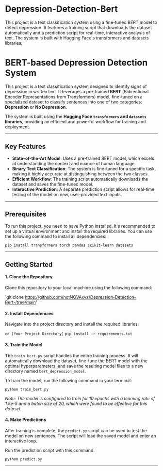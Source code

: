 # Depression-Detection-Bert
This project is a text classification system using a fine-tuned BERT model to detect depression. It features a training script that downloads the dataset automatically and a prediction script for real-time, interactive analysis of text. The system is built with Hugging Face's transformers and datasets libraries.
# BERT-based Depression Detection System

This project is a text classification system designed to identify signs of depression in written text. It leverages a pre-trained **BERT** (Bidirectional Encoder Representations from Transformers) model, fine-tuned on a specialized dataset to classify sentences into one of two categories: **Depression** or **No Depression**.

The system is built using the **Hugging Face `transformers` and `datasets` libraries**, providing an efficient and powerful workflow for training and deployment.

---

## Key Features

* **State-of-the-Art Model**: Uses a pre-trained BERT model, which excels at understanding the context and nuance of human language.
* **Binary Text Classification**: The system is fine-tuned for a specific task, making it highly accurate at distinguishing between the two classes.
* **Efficient Workflow**: The training script automatically downloads the dataset and saves the fine-tuned model.
* **Interactive Prediction**: A separate prediction script allows for real-time testing of the model on new, user-provided text inputs.

---

## Prerequisites

To run this project, you need to have Python installed. It's recommended to set up a virtual environment and install the required libraries. You can use the following command to install all dependencies:

`pip install transformers torch pandas scikit-learn datasets`

---

## Getting Started

#### 1. Clone the Repository

Clone this repository to your local machine using the following command:

`git clone https://github.com/notNOVAxyz/Depression-Detection-Bert-/tree/main'

#### 2. Install Dependencies

Navigate into the project directory and install the required libraries.

`cd [Your Project Directory]`
`pip install -r requirements.txt`

#### 3. Train the Model

The `train_bert.py` script handles the entire training process. It will automatically download the dataset, fine-tune the BERT model with the optimal hyperparameters, and save the resulting model files to a new directory named `bert_depression_model`.

To train the model, run the following command in your terminal:

`python train_bert.py`

*Note: The model is configured to train for 10 epochs with a learning rate of 1.5e-5 and a batch size of 20, which were found to be effective for this dataset.*

#### 4. Make Predictions

After training is complete, the `predict.py` script can be used to test the model on new sentences. The script will load the saved model and enter an interactive loop.

Run the prediction script with this command:

`python predict.py`

---
